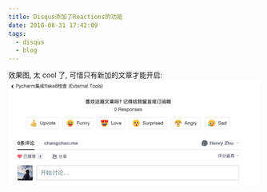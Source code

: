 ```yaml
---
title: Disqus添加了Reactions的功能
date: 2018-08-31 17:42:09
tags:
  - disqus
  - blog
---
```


效果图, 太 cool 了, 可惜只有新加的文章才能开启:
![](../images/blog/180829_ios12_review/15357091006842.jpg)
